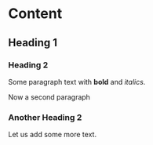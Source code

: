 # Content
## Heading 1

### Heading 2

Some paragraph text with **bold** and _italics_.

Now a second paragraph

### Another Heading 2

Let us add some more text.
